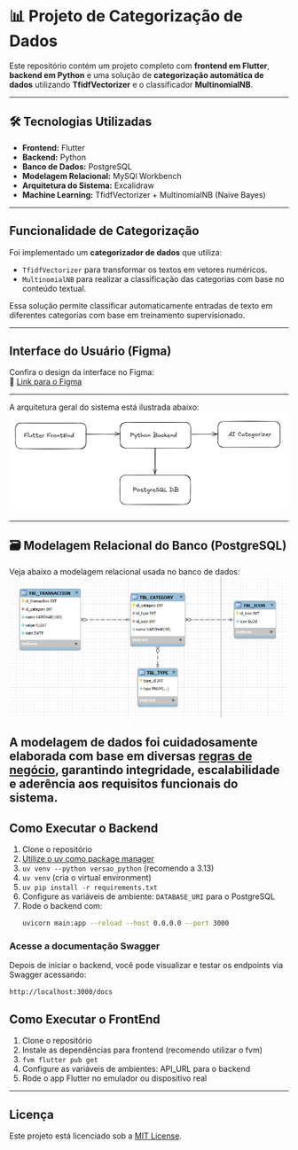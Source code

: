 # 📊 Projeto de Categorização de Dados

Este repositório contém um projeto completo com **frontend em Flutter**, **backend em Python** e uma solução de **categorização automática de dados** utilizando **TfidfVectorizer** e o classificador **MultinomialNB**.

---

## 🛠 Tecnologias Utilizadas

- **Frontend:** Flutter
- **Backend:** Python
- **Banco de Dados:** PostgreSQL
- **Modelagem Relacional:** MySQl Workbench
- **Arquitetura do Sistema:** Excalidraw
- **Machine Learning:** TfidfVectorizer + MultinomialNB (Naive Bayes)

---

## Funcionalidade de Categorização

Foi implementado um **categorizador de dados** que utiliza:

- `TfidfVectorizer` para transformar os textos em vetores numéricos.
- `MultinomialNB` para realizar a classificação das categorias com base no conteúdo textual.

Essa solução permite classificar automaticamente entradas de texto em diferentes categorias com base em treinamento supervisionado.

---

## Interface do Usuário (Figma)

Confira o design da interface no Figma:  
🔗 [Link para o Figma](https://www.figma.com/design/qUnYM8nFudlTpfCiy3yk6T/Untitled?node-id=0-1&t=PRnPKvqfC1jWrh5l-1)

---

A arquitetura geral do sistema está ilustrada abaixo:  
![Arquitetura - Excalidraw](./public/images/arquitetura-excalidraw.png)

---

## 🗃 Modelagem Relacional do Banco (PostgreSQL)

Veja abaixo a modelagem relacional usada no banco de dados:  
![Modelagem Relacional](./public/images/modelagem-postgres.png)

A modelagem de dados foi cuidadosamente elaborada com base em diversas [**regras de negócio**](./public/business_roles/business_roles.md), garantindo integridade, escalabilidade e aderência aos requisitos funcionais do sistema.
---

## Como Executar o Backend

1. Clone o repositório  
2. [Utilize o uv como package manager](https://github.com/astral-sh/uv)  
3. `uv venv --python versao_python` (recomendo a 3.13)  
4. `uv venv` (cria o virtual environment)  
5. `uv pip install -r requirements.txt`  
6. Configure as variáveis de ambiente: `DATABASE_URI` para o PostgreSQL  
7. Rode o backend com:  
   ```bash
   uvicorn main:app --reload --host 0.0.0.0 --port 3000
   ```

### Acesse a documentação Swagger

Depois de iniciar o backend, você pode visualizar e testar os endpoints via Swagger acessando:

```
http://localhost:3000/docs
```

## Como Executar o FrontEnd

1. Clone o repositório
2. Instale as dependências para frontend (recomendo utilizar o fvm)
3. `fvm flutter pub get`
3. Configure as variáveis de ambientes: API_URL para o backend
4. Rode o app Flutter no emulador ou dispositivo real

---

## Licença

Este projeto está licenciado sob a [MIT License](LICENSE).